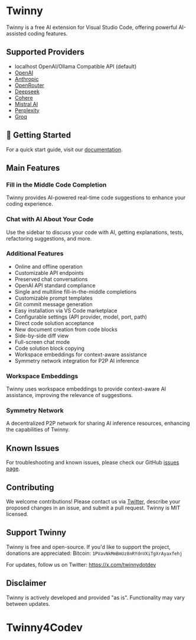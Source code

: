 # Twinny

Twinny is a free AI extension for Visual Studio Code, offering powerful AI-assisted coding features.

## Supported Providers

- localhost OpenAI/Ollama Compatible API (default)
- [OpenAI](https://openai.com)
- [Anthropic](https://www.anthropic.com)
- [OpenRouter](https://openrouter.ai)
- [Deepseek](https://www.deepseek.com)
- [Cohere](https://www.cohere.ai)
- [Mistral AI](https://mistral.ai)
- [Perplexity](https://www.perplexity.ai)
- [Groq](https://groq.com)

## 🚀 Getting Started

For a quick start guide, visit our [documentation](https://twinnydotdev.github.io/twinny-docs/).

## Main Features

### Fill in the Middle Code Completion
Twinny provides AI-powered real-time code suggestions to enhance your coding experience.

### Chat with AI About Your Code
Use the sidebar to discuss your code with AI, getting explanations, tests, refactoring suggestions, and more.

### Additional Features
- Online and offline operation
- Customizable API endpoints
- Preserved chat conversations
- OpenAI API standard compliance
- Single and multiline fill-in-the-middle completions
- Customizable prompt templates
- Git commit message generation
- Easy installation via VS Code marketplace
- Configurable settings (API provider, model, port, path)
- Direct code solution acceptance
- New document creation from code blocks
- Side-by-side diff view
- Full-screen chat mode
- Code solution block copying
- Workspace embeddings for context-aware assistance
- Symmetry network integration for P2P AI inference

### Workspace Embeddings
Twinny uses workspace embeddings to provide context-aware AI assistance, improving the relevance of suggestions.

### Symmetry Network
A decentralized P2P network for sharing AI inference resources, enhancing the capabilities of Twinny.

## Known Issues

For troubleshooting and known issues, please check our GitHub [issues page](https://github.com/rjmacarthy/twinny/issues).

## Contributing

We welcome contributions! Please contact us via [Twitter](https://x.com/twinnydotdev), describe your proposed changes in an issue, and submit a pull request. Twinny is MIT licensed.

## Support Twinny

Twinny is free and open-source. If you'd like to support the project, donations are appreciated:
Bitcoin: `1PVavNkMmBmUz8nRYdnVXiTgXrAyaxfehj`

For updates, follow us on Twitter: https://x.com/twinnydotdev

## Disclaimer

Twinny is actively developed and provided "as is". Functionality may vary between updates.
# Twinny4Codev

